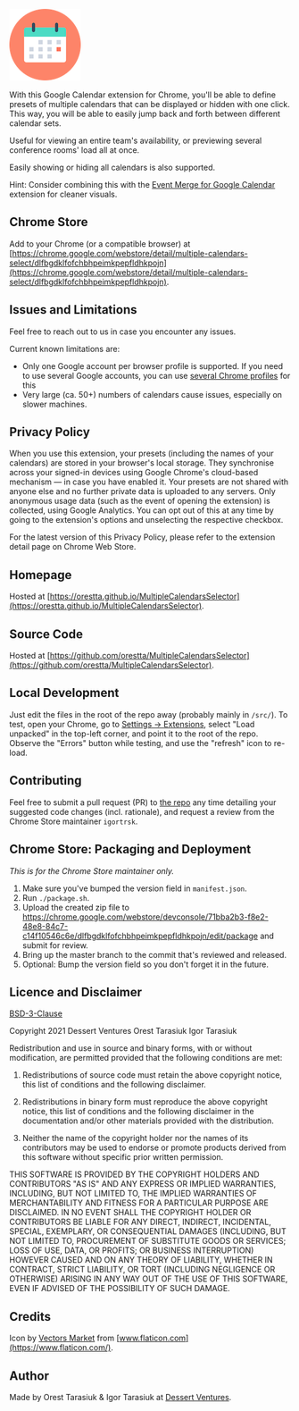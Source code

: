 ![](icon128.png)

With this Google Calendar extension for Chrome, you'll be able to define presets of multiple calendars that can be displayed or hidden with one click. This way, you will be able to easily jump back and forth between different calendar sets.

Useful for viewing an entire team's availability, or previewing several conference rooms' load all at once.

Easily showing or hiding all calendars is also supported.

Hint: Consider combining this with the [Event Merge for Google Calendar](https://chrome.google.com/webstore/detail/event-merge-for-google-ca/idehaflielbgpaokehlhidbjlehlfcep) extension for cleaner visuals.

## Chrome Store

Add to your Chrome (or a compatible browser) at [https://chrome.google.com/webstore/detail/multiple-calendars-select/dlfbgdklfofchbhpeimkpepfldhkpojn](https://chrome.google.com/webstore/detail/multiple-calendars-select/dlfbgdklfofchbhpeimkpepfldhkpojn).

## Issues and Limitations

Feel free to reach out to us in case you encounter any issues.

Current known limitations are:

-   Only one Google account per browser profile is supported. If you need to use several Google accounts, you can use [several Chrome profiles](https://support.google.com/chrome/answer/2364824?hl=en&co=GENIE.Platform%3DDesktop) for this
-   Very large (ca. 50+) numbers of calendars cause issues, especially on slower machines.

## Privacy Policy

When you use this extension, your presets (including the names of your calendars) are stored in your browser's local storage. They synchronise across your signed-in devices using Google Chrome's cloud-based mechanism — in case you have enabled it. Your presets are not shared with anyone else and no further private data is uploaded to any servers. Only anonymous usage data (such as the event of opening the extension) is collected, using Google Analytics. You can opt out of this at any time by going to the extension's options and unselecting the respective checkbox.

For the latest version of this Privacy Policy, please refer to the extension detail page on Chrome Web Store.

## Homepage

Hosted at [https://orestta.github.io/MultipleCalendarsSelector](https://orestta.github.io/MultipleCalendarsSelector).

## Source Code

Hosted at [https://github.com/orestta/MultipleCalendarsSelector](https://github.com/orestta/MultipleCalendarsSelector).

## Local Development

Just edit the files in the root of the repo away (probably mainly in `/src/`). To test, open your Chrome, go to [Settings -> Extensions](about:extensions), select "Load unpacked" in the top-left corner, and point it to the root of the repo. Observe the "Errors" button while testing, and use the "refresh" icon to re-load.

## Contributing

Feel free to submit a pull request (PR) to [the repo](https://github.com/OrestTa/MultipleCalendarsSelector/pulls) any time detailing your suggested code changes (incl. rationale), and request a review from the Chrome Store maintainer `igortrsk`.

## Chrome Store: Packaging and Deployment

_This is for the Chrome Store maintainer only._

1. Make sure you've bumped the version field in `manifest.json`.
2. Run `./package.sh`.
3. Upload the created zip file to https://chrome.google.com/webstore/devconsole/71bba2b3-f8e2-48e8-84c7-c14f10546c6e/dlfbgdklfofchbhpeimkpepfldhkpojn/edit/package and submit for review.
4. Bring up the master branch to the commit that's reviewed and released.
5. Optional: Bump the version field so you don't forget it in the future.

## Licence and Disclaimer

[BSD-3-Clause](https://opensource.org/licenses/BSD-3-Clause)

Copyright 2021 Dessert Ventures Orest Tarasiuk Igor Tarasiuk

Redistribution and use in source and binary forms, with or without modification, are permitted provided that the following conditions are met:

1. Redistributions of source code must retain the above copyright notice, this list of conditions and the following disclaimer.

2. Redistributions in binary form must reproduce the above copyright notice, this list of conditions and the following disclaimer in the documentation and/or other materials provided with the distribution.

3. Neither the name of the copyright holder nor the names of its contributors may be used to endorse or promote products derived from this software without specific prior written permission.

THIS SOFTWARE IS PROVIDED BY THE COPYRIGHT HOLDERS AND CONTRIBUTORS "AS IS" AND ANY EXPRESS OR IMPLIED WARRANTIES, INCLUDING, BUT NOT LIMITED TO, THE IMPLIED WARRANTIES OF MERCHANTABILITY AND FITNESS FOR A PARTICULAR PURPOSE ARE DISCLAIMED. IN NO EVENT SHALL THE COPYRIGHT HOLDER OR CONTRIBUTORS BE LIABLE FOR ANY DIRECT, INDIRECT, INCIDENTAL, SPECIAL, EXEMPLARY, OR CONSEQUENTIAL DAMAGES (INCLUDING, BUT NOT LIMITED TO, PROCUREMENT OF SUBSTITUTE GOODS OR SERVICES; LOSS OF USE, DATA, OR PROFITS; OR BUSINESS INTERRUPTION) HOWEVER CAUSED AND ON ANY THEORY OF LIABILITY, WHETHER IN CONTRACT, STRICT LIABILITY, OR TORT (INCLUDING NEGLIGENCE OR OTHERWISE) ARISING IN ANY WAY OUT OF THE USE OF THIS SOFTWARE, EVEN IF ADVISED OF THE POSSIBILITY OF SUCH DAMAGE.

## Credits

Icon by [Vectors Market](https://www.flaticon.com/authors/vectors-market) from [www.flaticon.com](https://www.flaticon.com/).

## Author

Made by Orest Tarasiuk & Igor Tarasiuk at [Dessert Ventures](https://dessertventures.com/?ref=MCS).
